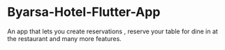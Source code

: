 # Byarsa-Hotel-Flutter-App
 An app that lets you create reservations , reserve your table for dine in at the restaurant and many more features.
